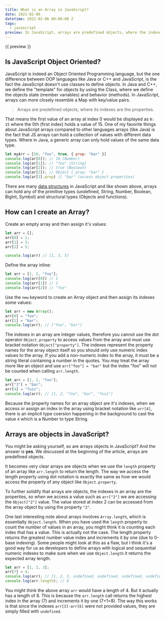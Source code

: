 ```yaml
---
title: What is an Array in JavaScript?
date: 2021-02-06
datetime: 2021-02-06 00:00:00 Z
tags:
  - javascript
preview: In JavaScript, arrays are predefined objects, where the indexes are the arrays properties. They can hold a collection of values with differing data types. The array is a go-to data structure for common list related tasks.
---
```


{{ preview }}

<h2 class="post-heading">Is JavaScript Object Oriented?</h2>

JavaScript is indeed an Object Oriented Programming language, but the one difference between OOP languages like Java or C++ and JavaScript, is the fact the JavaScript doesn't use classes to define objects. In Java and C++, we define the "template" for objects by using the Class, where we define the objects state (member variables) and behavior (methods). In JavaScript, arrays can more closely resemble a Map with key/value pairs. 

> Arrays are predefined objects, where its indexes are the properties. 

That means the first value of an array at index 0 would be displayed as `0: 15` where the 0th (first index) holds a value of 15. One of my favorite things about JavaScript arrays compared to other languages arrays (like Java) is the fact that JS arrays can hold a collection of values with different data types. Where in Java, a generic array can only hold values of the same data type.

```js
let myArr = [10, "foo", true, { prop: "bar" }]
console.log(ar[0]); // 10 (Number)
console.log(ar[1]); // "foo" (String)
console.log(ar[2]); // true (Boolean)
console.log(ar[3]); // Object { prop: "bar" }
console.log(ar[3].prop) // "bar" (access object properties)
```

There are many [data structures](https://developer.mozilla.org/en-US/docs/Web/JavaScript/Data_structures) in JavaScript and like shown above, arrays can hold any of the primitive types (undefined, String, Number, Boolean, BigInt, Symbol) and structural types (Objects and functions).

<h2 class="post-heading">How can I create an Array?</h2>

Create an empty array and then assign it's values:

```js
let arr = [];
arr[0] = 1;
arr[1] = 3;
arr[2] = 5;

console.log(arr) // [1, 3, 5]
```

Define the array inline:

```js
let arr = [1, 2, "foo"];
console.log(arr[0]) // 1
console.log(arr[1]) // 2
console.log(arr[2]) // "foo"
```

Use the `new` keyword to create an Array object and then assign its indexes some values:

```js
let arr = new Array();
arr[0] = "foo";
arr[1] = "bar";
console.log(arr); // ["foo", "bar"]
```

The indexes in an array are integer values, therefore you cannot use the dot operator `Object.property` to access values from the array and must use bracket notation `Object["property"]`. The indexes represent the property names for the array object itself so you should only use numeric index values to the array. If you add a non-numeric index to the array, it must be a string literal containing a number in the quotes. You may treat the array more like an object and use `arr["foo"] = "bar"` but the index "foo" will not be counted when calling `arr.length`.

```js
let arr = [1, 2, "foo"];
arr["3"] = "bar";
arr[4] = "fuzz";
console.log(arr); // [1, 2, "foo", "bar", "fuzz"]
```

Because the property names for an array object are it's indexes, when we access or assign an index in the array using bracket notation like `arr[4]`, there is an implicit type coersion happening in the background to cast the value `4` which is a Number to type String.

<h2 class="post-heading">Arrays are objects in JavaScript?</h2>

You might be asking yourself, so are arrays objects in JavaScript? And the answer is **yes**. We discussed at the beginning of the article, arrays are predefined objects. 

It becomes very clear arrays are objects when we use the `length` property of an array like `arr.length` to return the length. The way we access the length property using dot notation is exactly the same as how we would access the property of any object like `Object.property`. 

To further solidify that arrays are objects, the indexes in an array are the properties, so when we access a value such as `arr["2"]` we are accessing the `Object["2"]` value. The value stored at index 2 can be accessed from the array object by using the property `"2"`.

One last interesting note about arrays involves `Array.length`, which is essentially `Object.length`. When you have used the `length` property to count the number of values in an array, you might think it is counting each index that has a value. This is actually not the case. The length property returns the greatest number value index and increments it by one (due to 0-base indexing). Some people might look at this as a flaw, but I think it's a good way for us as developers to define arrays with logical and sequential numeric indexes to make sure when we use `Object.length` it returns the expected array length.

```js
let arr = [1, 2, 3];
arr[7] = 4;
console.log(arr); // [1, 2, 3, undefined, undefined, undefined, undefined, 4]
console.log(arr.length); // 8
```

You might think the above array `arr` would have a length of 4. But it actually has a length of 8. This is because the `arr.length` call returns the highest index in the array (7) and increments it by one (7+1=8). The way this works is that since the indexes `arr[3]-arr[6]` were not provided values, they are simply filled with `undefined`.
